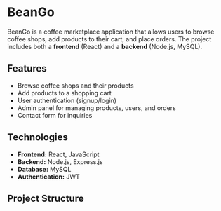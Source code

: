 # BeanGo

BeanGo is a coffee marketplace application that allows users to browse coffee shops, add products to their cart, and place orders. The project includes both a **frontend** (React) and a **backend** (Node.js, MySQL).

## Features

- Browse coffee shops and their products
- Add products to a shopping cart
- User authentication (signup/login)
- Admin panel for managing products, users, and orders
- Contact form for inquiries

## Technologies

- **Frontend:** React, JavaScript
- **Backend:** Node.js, Express.js
- **Database:** MySQL
- **Authentication:** JWT

## Project Structure

